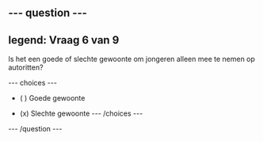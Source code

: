 --- question ---
---
legend: Vraag 6 van 9
---

Is het een goede of slechte gewoonte om jongeren alleen mee te nemen op autoritten?

--- choices ---
- ( ) Goede gewoonte

- (x) Slechte gewoonte
--- /choices ---

--- /question ---
